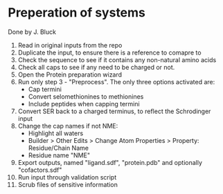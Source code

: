 # Preperation of systems

Done by J. Bluck

<ol type="1">
<li>Read in original inputs from the repo
<li>Duplicate the input, to ensure there is a reference to comapre to
<li>Check the sequence to see if it contains any non-natural amino acids
<li>Check all caps to see if any need to be charged or not.
<li>Open the Protein preparation wizard
<li>Run only step 3 - "Preprocess". The only three options activated are:
   <ul type="disc">
    <li>Cap termini
    <li>Convert selomethionines to methionines
    <li>Include peptides when capping termini
    </ul>
<li>Convert SER back to a charged terminus, to reflect the Schrodinger input
<li>Change the cap names if not NME:
   <ul type="disc">
    <li>Highlight all waters
    <li>Builder > Other Edits > Change Atom Properties > Property: Residue/Chain Name
    <li>Residue name "NME"
    </ul>
<li>Export outputs, named "ligand.sdf", "protein.pdb" and optionally "cofactors.sdf"
<li>Run input through validation script
<li>Scrub files of sensitive information
</ol>
